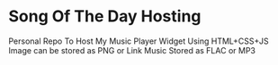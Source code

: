 # Song Of The Day Hosting
Personal Repo To Host My Music Player Widget
Using HTML+CSS+JS
Image can be stored as PNG or Link
Music Stored as FLAC or MP3
